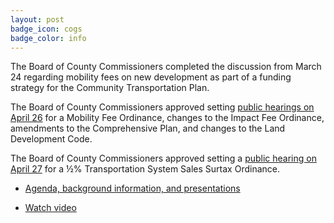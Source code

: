 ```yaml
---
layout: post
badge_icon: cogs
badge_color: info
---
```


The Board of County Commissioners completed the discussion from March 24 regarding mobility fees on new development as part of a funding strategy for the Community Transportation Plan.

The Board of County Commissioners approved setting [public hearings on April 26](http://www.hillsboroughcounty.org/Calendar.aspx?EID=14829) for a Mobility Fee Ordinance, changes to the Impact Fee Ordinance, amendments to the Comprehensive Plan, and changes to the Land Development Code.

The Board of County Commissioners approved setting a [public hearing on April 27](http://www.hillsboroughcounty.org/Calendar.aspx?EID=14830) for a ½% Transportation System Sales Surtax Ordinance.

* [Agenda, background information, and presentations](http://agenda.hillsboroughcounty.org/cache/00003/685/April%2013%20Agenda.pdf)

* [Watch video](http://65.49.32.144/Hillsborough/a17dcaab-f27c-4ca6-b28b-f1378b3307b4/BOCC_Workshop_4_13_2016/presentation_file/mgpresenter.html?Stream=low)
